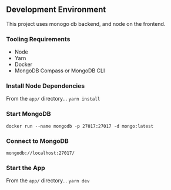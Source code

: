 ## Development Environment

This project uses monogo db backend, and node on the frontend.

### Tooling Requirements

- Node
- Yarn
- Docker
- MongoDB Compass or MongoDB CLI

### Install Node Dependencies

From the `app/` directory...
`yarn install`

### Start MongoDB

`docker run --name mongodb -p 27017:27017 -d mongo:latest`

### Connect to MongoDB

`mongodb://localhost:27017/`

### Start the App

From the `app/` directory...
`yarn dev`